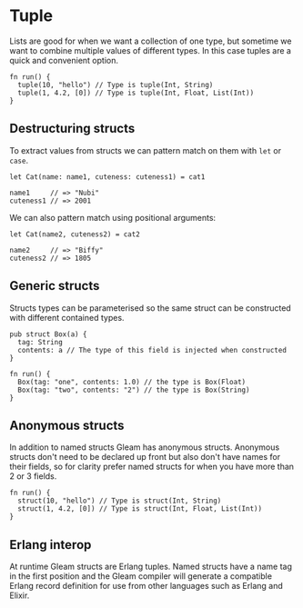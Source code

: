 # Tuple

Lists are good for when we want a collection of one type, but sometime we want
to combine multiple values of different types. In this case tuples are a quick
and convenient option.

```rust,noplaypen
fn run() {
  tuple(10, "hello") // Type is tuple(Int, String)
  tuple(1, 4.2, [0]) // Type is tuple(Int, Float, List(Int))
}
```

## Destructuring structs

To extract values from structs we can pattern match on them with `let` or
`case`.

```rust,noplaypen
let Cat(name: name1, cuteness: cuteness1) = cat1

name1     // => "Nubi"
cuteness1 // => 2001
```

We can also pattern match using positional arguments:

```rust,noplaypen
let Cat(name2, cuteness2) = cat2

name2     // => "Biffy"
cuteness2 // => 1805
```


## Generic structs

Structs types can be parameterised so the same struct can be constructed with
different contained types.

```rust,noplaypen
pub struct Box(a) {
  tag: String
  contents: a // The type of this field is injected when constructed
}

fn run() {
  Box(tag: "one", contents: 1.0) // the type is Box(Float)
  Box(tag: "two", contents: "2") // the type is Box(String)
}
```


## Anonymous structs

In addition to named structs Gleam has anonymous structs. Anonymous structs
don't need to be declared up front but also don't have names for their fields,
so for clarity prefer named structs for when you have more than 2 or 3 fields.

```rust,noplaypen
fn run() {
  struct(10, "hello") // Type is struct(Int, String)
  struct(1, 4.2, [0]) // Type is struct(Int, Float, List(Int))
}
```


## Erlang interop

At runtime Gleam structs are Erlang tuples. Named structs have a name tag in
the first position and the Gleam compiler will generate a compatible Erlang
record definition for use from other languages such as Erlang and Elixir.

